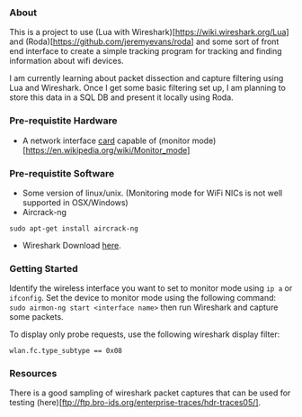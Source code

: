 ### About ###
This is a project to use (Lua with Wireshark)[https://wiki.wireshark.org/Lua] and (Roda)[https://github.com/jeremyevans/roda] and some sort of front end interface to create a simple tracking program for tracking and finding information about wifi devices.  

I am currently learning about packet dissection and capture filtering using Lua and Wireshark.  Once I get some basic filtering set up, I am planning to store this data in a SQL DB and present it locally using Roda.

### Pre-requistite Hardware ###
- A network interface [card](https://www.acrylicwifi.com/en/support-webinars-wifi-wireless-network-software-tools/compatible-hardware/) capable of (monitor mode)[https://en.wikipedia.org/wiki/Monitor_mode]

### Pre-requistite Software ###
- Some version of linux/unix. (Monitoring mode for WiFi NICs is not well supported in OSX/Windows)
- Aircrack-ng
 ```
 sudo apt-get install aircrack-ng
 ```
 - Wireshark
 Download [here](https://www.wireshark.org/download.html).

### Getting Started ###
Identify the wireless interface you want to set to monitor mode using `ip a` or `ifconfig`.
Set the device to monitor mode using the following command: `sudo airmon-ng start <interface name>` then run Wireshark and capture some packets.

To display only probe requests, use the following wireshark display filter:
```
wlan.fc.type_subtype == 0x08
```

### Resources ###
There is a good sampling of wireshark packet captures that can be used for testing (here)[ftp://ftp.bro-ids.org/enterprise-traces/hdr-traces05/].
